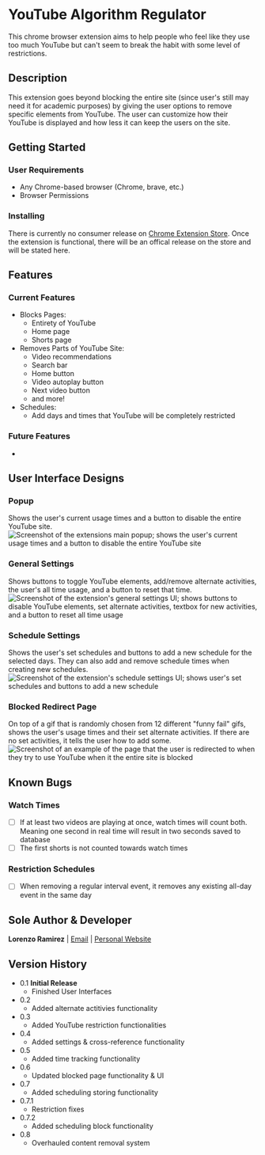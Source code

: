 # YouTube Algorithm Regulator

This chrome browser extension aims to help people who feel like they use too much YouTube but can't seem to break the habit with some level of restrictions.

## Description

This extension goes beyond blocking the entire site (since user's still may need it for academic purposes) by giving the user options to remove specific elements from YouTube. The user can customize how their YouTube is displayed and how less it can keep the users on the site.

## Getting Started

### User Requirements

- Any Chrome-based browser (Chrome, brave, etc.)
- Browser Permissions

### Installing

There is currently no consumer release on [Chrome Extension Store](https://chromewebstore.google.com/).
Once the extension is functional, there will be an offical release on the store and will be stated here.

## Features

### Current Features

- Blocks Pages:
  - Entirety of YouTube
  - Home page
  - Shorts page
- Removes Parts of YouTube Site:
  - Video recommendations
  - Search bar
  - Home button
  - Video autoplay button
  - Next video button
  - and more!
- Schedules:
  - Add days and times that YouTube will be completely restricted

### Future Features

-

## User Interface Designs

### Popup

Shows the user's current usage times and a button to disable the entire YouTube site.
![Screenshot of the extensions main popup; shows the user's current usage times and a button to disable the entire YouTube site](/images/ui-popup.png)

### General Settings

Shows buttons to toggle YouTube elements, add/remove alternate activities, the user's all time usage, and a button to reset that time.
![Screenshot of the extension's general settings UI; shows buttons to disable YouTube elements, set alternate activities, textbox for new activities, and a button to reset all time usage](/images/ui-general-settings.png)

### Schedule Settings

Shows the user's set schedules and buttons to add a new schedule for the selected days. They can also add and remove schedule times when creating new schedules.
![Screenshot of the extension's schedule settings UI; shows user's set schedules and buttons to add a new schedule](/images/ui-schedule-settings.png)

### Blocked Redirect Page

On top of a gif that is randomly chosen from 12 different "funny fail" gifs, shows the user's usage times and their set alternate activities. If there are no set activities, it tells the user how to add some.
![Screenshot of an example of the page that the user is redirected to when they try to use YouTube when it the entire site is blocked](/images/ui-blocked-page.png)

## Known Bugs

### Watch Times

- [ ] If at least two videos are playing at once, watch times will count both. Meaning one second in real time will result in two seconds saved to database
- [ ] The first shorts is not counted towards watch times

### Restriction Schedules

- [ ] When removing a regular interval event, it removes any existing all-day event in the same day

## Sole Author & Developer

**Lorenzo Ramirez** | [Email](mailto:lorenzoramirez122@gmail.com) | [Personal Website](https://lorenzoramirezjr.com)

## Version History

- 0.1 **Initial Release**
  - Finished User Interfaces
- 0.2
  - Added alternate actitivies functionality
- 0.3
  - Added YouTube restriction functionalities
- 0.4
  - Added settings & cross-reference functionality
- 0.5
  - Added time tracking functionality
- 0.6
  - Updated blocked page functionality & UI
- 0.7
  - Added scheduling storing functionality
- 0.7.1
  - Restriction fixes
- 0.7.2
  - Added scheduling block functionality
- 0.8
  - Overhauled content removal system
